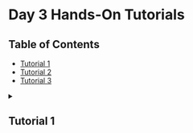 # Day 3 Hands-On Tutorials

## Table of Contents

- [Tutorial 1](#tutorial-1)
- [Tutorial 2](#tutorial-2)
- [Tutorial 3](#tutorial-3)

</details>

<a id="tutorial-1"></a>
<details>
  <summary><h2>Tutorial 1</h2></summary>
  <hr>

We are going to combine the `NamedGraphs.jl` and `ITensors.jl` packages to build tensor networks of varying topology. 

A simple graph `g` is just a series of vertices and edges between pairs of those vertices. There are no multiedges or self edges. The package `NamedGraphs.jl` is built around the `NamedGraph` object `g`, which can be constructed using either the pre-built graph constructors or our own via code like 

```
  julia> using NamedGraphs: NamedGraph, NamedEdge
  julia> g = NamedGraph([1,2,3])
  julia> edges = [NamedEdge(1, 2), NamedEdge(2,3)]
  julia> g = add_edges(g, edges)
```

First, lets run the  script [1-tensornetworks.jl](./1-tensornetworks.jl)

```
julia> include("1-tensornetworks.jl")
main (generic function with 1 method)
```

You will see that it builds the 3-site path graph, which can be accessed and viewed via

```
julia> res = main();
julia> @show res.g
g = NamedGraph{Int64} with 3 vertices:
3-element NamedGraphs.OrderedDictionaries.OrderedIndices{Int64}:
 1
 2
 3

and 2 edge(s):
1 => 2
2 => 3
```

1: Modify the graph construction in `main()` to create a path graph on `L` vertices, where `L` is an integer variable that can be specified as a keyword argument to main. Compare the output to the pre-written constructor `named_path_graph(L::Int)` in `NamedGraphs.jl`. Add in a `periodic` flag to your constructor to add a periodic boundary if the flag is true.
 
With this you should be able to do
```
julia> res = main(; L = 5, periodic = true);
julia> @show res.g
g = NamedGraph{Int64} with 5 vertices:
5-element NamedGraphs.OrderedDictionaries.OrderedIndices{Int64}:
 1
 2
 3
 4
 5

and 5 edge(s):
1 => 2
1 => 5
2 => 3
3 => 4
4 => 5
```

We can build a tensor network as a dictionary of tensors, one for each vertex of the `NamedGraph` `g`. The edges of the graph `g` (which are of the  type `NamedEdge`) dictate which tensors share indices to be contracted over. 

Provided in [1-tensornetworks.jl](./1-tensornetworks.jl) is a pre-built constructor for the tensor network representing the partition function of the ising model on a given `NamedGraph` g at a given inverse temperature `β`. The partition function reads 
\begin{equation}
Z(\beta) = \frac{1}{2}\sum_{s_{1} \in {-1, 1}}\sum_{s_{2} \in {-1, 1}} ... \sum_{s_{L} \in {-1, 1}}\exp(-\beta \sum_{ij}s_{i}.s_{j}),
\end{equation}
where we have scaled by a factor of 1/2 for convenience.

You can inspect the individual tensors on each vertex of the constructed tensor network via `res.tensornetwork[v]` where `v` is the name of the vertex.
```
julia> res = main(L=3, periodic = false, β = 0.2);

julia> @show res.tensornetwork[1]
res.tensornetwork[1] = ITensor ord=1
Dim 1: (dim=2|id=103|"e1_2")
NDTensors.Dense{Float64, Vector{Float64}}
 2-element
 1.2724995249301703
 1.2724995249301705
ITensor ord=1 (dim=2|id=103|"e1_2")
NDTensors.Dense{Float64, Vector{Float64}}
```

This tensornetwork can be contracted with the `contract_tensornetwork` function provided. Its output is pre-computed for you in `main()`

```
julia> res = main(n=3, periodic = false);
julia> @show res.z;
res.z = 2.081072371838455
```

In 1D the partition function of the Ising model is analytically computable for any system size L and both Periodic and Open Boundaries. The results are
  $Z_{L,OBC}(\beta) = 2\cosh^{L-1}(\beta)$
for open boundaries and
  $Z_{L, PBC}(\beta) = \cosh^{L}(\beta) + \sinh^{L}(\beta)$
for periodic boundaries.

2. Compare the output of `res.z` with these values for both periodic and open boundaries. Do they agree? If they do, then congratulations, you just solved the 1D PBC and OBC Ising model with a tensor network approach.

<a id="tutorial-2"></a>
<details>
  <summary><h2>Tutorial 2</h2></summary>
  <hr>

In the previous tutorial, the `contract_tensornetwork()` function contracted the tensor network exactly by multiplying the tensors together, vertex by vertex. This can only be done efficiently for tree-like networks (those composed of no loops, or a small number of loops) and only when taking careful care over the order of contraction.

In this tutorial we are going to use the script [2-beliefpropagation.jl](./2-beliefpropagation.jl) belief propagation to contract tensor networks in an efficient, but approximate manner.

The script now builds an `nx x ny` square grid tensornetwork representing the partition function of the Ising model in 2D. Inverse temperature is set via the `beta` kwarg and periodic boundaries (in both directions) can be added with the kwarg `periodic`. Returned is the number of iterations BP took to converge, and the rescaled free energy density `\phi(\beta) = -\beta f(\beta) = log(Z(\beta))/(nx*ny)`

We can do the following to get the BP computed value for `\phi` on a 10x1 OBC square grid. This is just a path graph, like in the previous example.
```
julia> include("2-beliefpropagation.jl")
main (generic function with 1 method)

julia> res = main(; Lx = 3, Ly = 1, beta=  0.2, periodic = false);
BP Algorithm Converged after 3 iterations

julia> res.bp_phi
0.24429444141332002
```
1. Compare the result to the analytical value for 1D OBC, 
$\phi_{Lx,OBC}(\beta) = \frac{1}{Lx}ln(2\cosh^{Lx-1}(\beta))$

They agree, even though we used BP to compute it. Why?

2. We can also get the bp approximated free energy density for a periodic ring. 
```
julia> res = main(; Lx=  3, Ly = 1, periodic = true);
BP Algorithm Converged after 8 iterations

julia> res.bp_phi
0.019868071835749606
```

2. Compare the result to the 1D scaled free energy density on PBC, 
$\phi_{Lx,OBC}(\beta) = \frac{1}{Lx}ln(\cosh^{Lx}(\beta) + \sinh^{Lx}(\beta))$

They don't agree. Why? Pick a finite value of `beta` between `0` and `1` and compute both the exact PBC free energy vs `Lx` for `Lx = 3,4,...30` and the `bp` free energy using the `main` function (set `Ly = 1 and `periodic = true`).

Plot the error between the bp approximated free energy density and
the exact free energy density as a function of $L_{x}$ on a log scale. What's the scaling? Why?

```
julia> plot([Lx for Lx in 3:25], bp_abs_errors, yscale = :ln)
         ┌────────────────────────────────────────┐  
ℯ⁻³⸱³⁸⁴⁹⁹│⠀⠢⡀⠀⠀⠀⠀⠀⠀⠀⠀⠀⠀⠀⠀⠀⠀⠀⠀⠀⠀⠀⠀⠀⠀⠀⠀⠀⠀⠀⠀⠀⠀⠀⠀⠀⠀⠀⠀⠀│y1
         │⠀⠀⠈⠢⡀⠀⠀⠀⠀⠀⠀⠀⠀⠀⠀⠀⠀⠀⠀⠀⠀⠀⠀⠀⠀⠀⠀⠀⠀⠀⠀⠀⠀⠀⠀⠀⠀⠀⠀⠀│  
         │⠀⠀⠀⠀⠈⠑⣄⠀⠀⠀⠀⠀⠀⠀⠀⠀⠀⠀⠀⠀⠀⠀⠀⠀⠀⠀⠀⠀⠀⠀⠀⠀⠀⠀⠀⠀⠀⠀⠀⠀│  
         │⠀⠀⠀⠀⠀⠀⠀⠱⢄⠀⠀⠀⠀⠀⠀⠀⠀⠀⠀⠀⠀⠀⠀⠀⠀⠀⠀⠀⠀⠀⠀⠀⠀⠀⠀⠀⠀⠀⠀⠀│  
         │⠀⠀⠀⠀⠀⠀⠀⠀⠀⠉⠢⡀⠀⠀⠀⠀⠀⠀⠀⠀⠀⠀⠀⠀⠀⠀⠀⠀⠀⠀⠀⠀⠀⠀⠀⠀⠀⠀⠀⠀│  
         │⠀⠀⠀⠀⠀⠀⠀⠀⠀⠀⠀⠈⠢⢄⠀⠀⠀⠀⠀⠀⠀⠀⠀⠀⠀⠀⠀⠀⠀⠀⠀⠀⠀⠀⠀⠀⠀⠀⠀⠀│  
         │⠀⠀⠀⠀⠀⠀⠀⠀⠀⠀⠀⠀⠀⠀⠑⢄⡀⠀⠀⠀⠀⠀⠀⠀⠀⠀⠀⠀⠀⠀⠀⠀⠀⠀⠀⠀⠀⠀⠀⠀│  
         │⠀⠀⠀⠀⠀⠀⠀⠀⠀⠀⠀⠀⠀⠀⠀⠀⠈⠒⣄⠀⠀⠀⠀⠀⠀⠀⠀⠀⠀⠀⠀⠀⠀⠀⠀⠀⠀⠀⠀⠀│  
         │⠀⠀⠀⠀⠀⠀⠀⠀⠀⠀⠀⠀⠀⠀⠀⠀⠀⠀⠀⠑⠢⡀⠀⠀⠀⠀⠀⠀⠀⠀⠀⠀⠀⠀⠀⠀⠀⠀⠀⠀│  
         │⠀⠀⠀⠀⠀⠀⠀⠀⠀⠀⠀⠀⠀⠀⠀⠀⠀⠀⠀⠀⠀⠈⠢⡄⠀⠀⠀⠀⠀⠀⠀⠀⠀⠀⠀⠀⠀⠀⠀⠀│  
         │⠀⠀⠀⠀⠀⠀⠀⠀⠀⠀⠀⠀⠀⠀⠀⠀⠀⠀⠀⠀⠀⠀⠀⠈⠑⠢⡀⠀⠀⠀⠀⠀⠀⠀⠀⠀⠀⠀⠀⠀│  
         │⠀⠀⠀⠀⠀⠀⠀⠀⠀⠀⠀⠀⠀⠀⠀⠀⠀⠀⠀⠀⠀⠀⠀⠀⠀⠀⠈⠢⢄⠀⠀⠀⠀⠀⠀⠀⠀⠀⠀⠀│  
         │⠀⠀⠀⠀⠀⠀⠀⠀⠀⠀⠀⠀⠀⠀⠀⠀⠀⠀⠀⠀⠀⠀⠀⠀⠀⠀⠀⠀⠀⠉⠢⡀⠀⠀⠀⠀⠀⠀⠀⠀│  
         │⠀⠀⠀⠀⠀⠀⠀⠀⠀⠀⠀⠀⠀⠀⠀⠀⠀⠀⠀⠀⠀⠀⠀⠀⠀⠀⠀⠀⠀⠀⠀⠈⠑⠢⣀⠀⠀⠀⠀⠀│  
ℯ⁻²⁶⸱¹²⁵⁴│⠀⠀⠀⠀⠀⠀⠀⠀⠀⠀⠀⠀⠀⠀⠀⠀⠀⠀⠀⠀⠀⠀⠀⠀⠀⠀⠀⠀⠀⠀⠀⠀⠀⠀⠀⠉⠒⠒⠤⠀│  
         └────────────────────────────────────────┘  
         ⠀2.34⠀⠀⠀⠀⠀⠀⠀⠀⠀⠀⠀⠀⠀⠀⠀⠀⠀⠀⠀⠀⠀⠀⠀⠀⠀⠀⠀⠀⠀⠀⠀25.66⠀ 
```

Inspect the values for `phi` returned by `bp` versus system size? Do you notice something odd? Why are they all the same value?

Now we're going to move fully into 2D. Let's compute the BP approximate free energy density on a OBC square grid with `Lx = L` and `Ly = L` as a function of `beta`.

```
julia> betas =[0.05*(i-1) for i in 1:21]
julia> bp_phis = [main(; Lx=15, Ly = 15, periodic = false, beta).bp_phi for beta in betas]
```

Congratulations. You just approximately solved the 2D Ising model on a 15x15 square lattice for twenty different inverse temperatures in about 10 seconds.

3. How does the number of iterations that BP took to converge depend on the inverse temperature? Plot this. Where's the peak? Is it near the critical point of the 2D model? Or somewhere different?

Included in `[2-beliefpropagation.jl](./2-beliefpropagation.jl)` is a function for computing the exact rescaled free energy of the 2D model in the thermodynamic limit via Onsager's famous result. This is returned by `main` as `exact_phi_onsager`.

[
\phi(\beta) = \beta f(\beta) =
= -\ln 2 +

* \frac{1}{8\pi^{2}}
  \int_{0}^{2\pi}!!\int_{0}^{2\pi}
  \ln!\left[
  \cosh!\left(2\beta J_{1}\right)\cosh!\left(2\beta J_{2}\right)
  -\sinh!\left(2\beta J_{1}\right)\cos!\left(\theta_{1}\right)
  -\sinh!\left(2\beta J_{2}\right)\cos!\left(\theta_{2}\right)
  \right],
  d\theta_{1}, d\theta_{2}.
  ]

Lets compare our results to that.

5. Pick a small value for `beta` (say `beta = 0.1`) and plot the error between `bp` and the `exact` result as a function of lattice size `L` for `Lx = L` and `Ly = L`. How does it scale?

Now lets move to periodic boundary conditions. 

julia> res = main(; Lx = 5, Ly = 5, periodic = true, beta = 0.2)
BP Algorithm Converged after 21 iterations
(bp_phi = -0.6534110369600732, exact_phi_onsager = -0.6517635488435647, niterations = 21)

6. What do you notice about the dependence of `bp_phi` on `L`?


As BP is letting us work directly in the thermodynamic limit with periodic boundaries, pick a small `L = 3` and a fine-range of betas

```
julia> betas = [0.01*(i-1) for i in 1:101]
```

Plot the absolute error between BP and Onsager's result. Where does it peak? 

julia> plot(betas, errs)
            ┌────────────────────────────────────────┐  
   0.0181699│⠀⡇⠀⠀⠀⠀⠀⠀⠀⠀⠀⠀⠀⠀⡰⡆⠀⠀⠀⠀⠀⠀⠀⠀⠀⠀⠀⠀⠀⠀⠀⠀⠀⠀⠀⠀⠀⠀⠀⠀│y1
            │⠀⡇⠀⠀⠀⠀⠀⠀⠀⠀⠀⠀⠀⠀⡇⢱⠀⠀⠀⠀⠀⠀⠀⠀⠀⠀⠀⠀⠀⠀⠀⠀⠀⠀⠀⠀⠀⠀⠀⠀│  
            │⠀⡇⠀⠀⠀⠀⠀⠀⠀⠀⠀⠀⠀⢠⠃⢸⠀⠀⠀⠀⠀⠀⠀⠀⠀⠀⠀⠀⠀⠀⠀⠀⠀⠀⠀⠀⠀⠀⠀⠀│  
            │⠀⡇⠀⠀⠀⠀⠀⠀⠀⠀⠀⠀⠀⢸⠀⠀⡇⠀⠀⠀⠀⠀⠀⠀⠀⠀⠀⠀⠀⠀⠀⠀⠀⠀⠀⠀⠀⠀⠀⠀│  
            │⠀⡇⠀⠀⠀⠀⠀⠀⠀⠀⠀⠀⠀⡜⠀⠀⡇⠀⠀⠀⠀⠀⠀⠀⠀⠀⠀⠀⠀⠀⠀⠀⠀⠀⠀⠀⠀⠀⠀⠀│  
            │⠀⡇⠀⠀⠀⠀⠀⠀⠀⠀⠀⠀⠀⡇⠀⠀⢱⠀⠀⠀⠀⠀⠀⠀⠀⠀⠀⠀⠀⠀⠀⠀⠀⠀⠀⠀⠀⠀⠀⠀│  
            │⠀⡇⠀⠀⠀⠀⠀⠀⠀⠀⠀⠀⢸⠀⠀⠀⢸⠀⠀⠀⠀⠀⠀⠀⠀⠀⠀⠀⠀⠀⠀⠀⠀⠀⠀⠀⠀⠀⠀⠀│  
            │⠀⡇⠀⠀⠀⠀⠀⠀⠀⠀⠀⠀⡜⠀⠀⠀⠸⡀⠀⠀⠀⠀⠀⠀⠀⠀⠀⠀⠀⠀⠀⠀⠀⠀⠀⠀⠀⠀⠀⠀│  
            │⠀⡇⠀⠀⠀⠀⠀⠀⠀⠀⠀⢀⠇⠀⠀⠀⠀⡇⠀⠀⠀⠀⠀⠀⠀⠀⠀⠀⠀⠀⠀⠀⠀⠀⠀⠀⠀⠀⠀⠀│  
            │⠀⡇⠀⠀⠀⠀⠀⠀⠀⠀⠀⡸⠀⠀⠀⠀⠀⡇⠀⠀⠀⠀⠀⠀⠀⠀⠀⠀⠀⠀⠀⠀⠀⠀⠀⠀⠀⠀⠀⠀│  
            │⠀⡇⠀⠀⠀⠀⠀⠀⠀⠀⢠⠃⠀⠀⠀⠀⠀⢸⠀⠀⠀⠀⠀⠀⠀⠀⠀⠀⠀⠀⠀⠀⠀⠀⠀⠀⠀⠀⠀⠀│  
            │⠀⡇⠀⠀⠀⠀⠀⠀⠀⠀⡜⠀⠀⠀⠀⠀⠀⠘⡄⠀⠀⠀⠀⠀⠀⠀⠀⠀⠀⠀⠀⠀⠀⠀⠀⠀⠀⠀⠀⠀│  
            │⠀⡇⠀⠀⠀⠀⠀⠀⠀⡜⠀⠀⠀⠀⠀⠀⠀⠀⢇⠀⠀⠀⠀⠀⠀⠀⠀⠀⠀⠀⠀⠀⠀⠀⠀⠀⠀⠀⠀⠀│  
            │⠀⡇⠀⠀⠀⠀⠀⢠⠔⠁⠀⠀⠀⠀⠀⠀⠀⠀⠀⠣⡀⠀⠀⠀⠀⠀⠀⠀⠀⠀⠀⠀⠀⠀⠀⠀⠀⠀⠀⠀│  
-0.000529221│⠤⡧⠤⠤⠴⠶⠮⠥⠤⠤⠤⠤⠤⠤⠤⠤⠤⠤⠤⠤⠬⠽⠶⠶⠦⠤⠤⠤⠤⠤⠤⠤⠤⠤⠤⠤⠤⠤⠤⠤│  
            └────────────────────────────────────────┘  
            ⠀-0.03⠀⠀⠀⠀⠀⠀⠀⠀⠀⠀⠀⠀⠀⠀⠀⠀⠀⠀⠀⠀⠀⠀⠀⠀⠀⠀⠀⠀⠀⠀⠀1.03⠀  

<a id="tutorial-3"></a>
<details>
  <summary><h2>Tutorial 3</h2></summary>
  <hr>

Now we are going to try to correct our BP results with a first order cluster expansion.